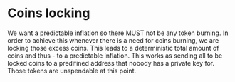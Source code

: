 # Coins locking

We want a predictable inflation so there MUST not be any token burning. In order
to achieve this whenever there is a need for coins burning, we are locking
those excess coins. This leads to a deterministic total amount of coins and
thus - to a predictable inflation. This works as sending all to be locked
coins to a predifined address that nobody has a private key for. Those tokens
are unspendable at this point.
